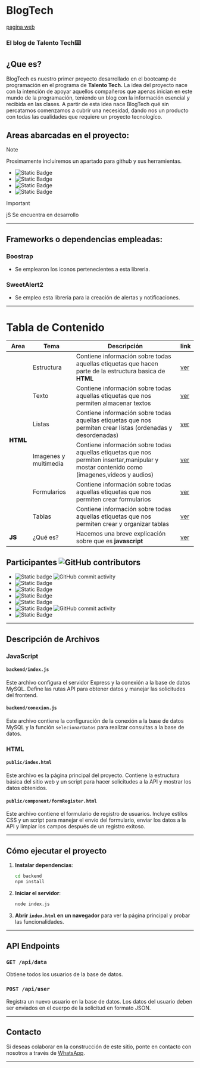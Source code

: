 # BlogTech
[pagina web](https://gomezrkevinm.github.io/BlogTech/public/)

<h3>El blog de Talento Tech⌨️</h3>

## ¿Que es?
BlogTech es nuestro primer proyecto desarrollado en el bootcamp de programación en el programa de <strong>Talento Tech.</strong>
La idea del proyecto nace con la intención de apoyar aquellos compañeros que apenas inician en este mundo de la programación, teniendo un blog con la información esencial y recibida en las clases.
A partir de esta idea nace BlogTech qué sin percatarnos comenzamos a cubrir una necesidad, dando nos un producto con todas las cualidades que requiere un proyecto tecnologíco. 

## Areas abarcadas en el proyecto:
> [!NOTE]
> Proximamente incluiremos un apartado para github y sus herramientas.

- ![Static Badge](https://img.shields.io/badge/Git-comandos_basicos-black?logo=git)
- ![Static Badge](https://img.shields.io/badge/Gitlab-solo_conexion_ssh-black?logo=gitlab)
- ![Static Badge](https://img.shields.io/badge/Html-estructuras_y_etiquetas-black.svg?logo=html)
- ![Static Badge](https://img.shields.io/badge/Javascript-conceptos_basicos-black?logo=javascript)

> [!IMPORTANT]
> jS Se encuentra en desarrollo

---
## Frameworks o dependencias empleadas:

### Boostrap
 * Se emplearon los iconos pertenecientes a esta libreria.

### SweetAlert2
 * Se empleo esta libreria para la creación de alertas y notificaciones.
---

# Tabla de Contenido

<table>
  <thead>
    <th style="text-align:center">Area</th>
    <th style="text-align:center">Tema</th>
    <th style="text-align:center">Descripción</th>
    <th style="text-align:center">link</th>
  </thead>
  <tbody>
  <tr>
    <td rowspan="6" style="font-weight:900">HTML</td>
    <td>Estructura</td>
    <td>Contiene información sobre todas aquellas etiquetas que hacen parte de la estructura basica de <strong>HTML</strong></td>
    <td><a href="https://gomezrkevinm.github.io/BlogTech/public/html/html.html">ver</a></td>
  </tr>
  <tr>
    <td>Texto</td>
    <td>Contiene información sobre todas aquellas etiquetas que nos permiten almacenar textos</td>
    <td><a href="https://gomezrkevinm.github.io/BlogTech/public/html/html.html">ver</a></td>
  </tr>
  <tr>
    <td>Listas</td>
    <td>Contiene información sobre todas aquellas etiquetas que nos permiten crear listas (ordenadas y desordenadas)</td>
    <td><a href="https://gomezrkevinm.github.io/BlogTech/public/html/html.html">ver</a></td>
  </tr>
  <tr>
    <td>Imagenes y multimedia</td>
    <td>Contiene información sobre todas aquellas etiquetas que nos permiten insertar,manipular y mostar contenido como (imagenes,videos y audios)</td>
    <td><a href="https://gomezrkevinm.github.io/BlogTech/public/html/html.html">ver</a></td>
  </tr>
  <tr>
    <td>Formularios</td>
    <td>Contiene información sobre todas aquellas etiquetas que nos permiten crear formularios</td>
    <td><a href="https://gomezrkevinm.github.io/BlogTech/public/html/html.html">ver</a></td>
  </tr>
  <tr>
    <td>Tablas</td>
    <td>Contiene información sobre todas aquellas etiquetas que nos permiten crear y organizar tablas</td>
    <td><a href="https://gomezrkevinm.github.io/BlogTech/public/html/html.html">ver</a></td>
  </tr>
    <tr>
    <td style="font-weight:900">JS</td>
    <td>¿Qué es?</td>
    <td>Hacemos una breve explicación sobre que es <strong>javascript</strong></td>
    <td><a href="https://gomezrkevinm.github.io/BlogTech/public/html/js.html">ver</a></td>
  </tr>
  </tbody>
</table>

## Participantes ![GitHub contributors](https://img.shields.io/github/contributors-anon/gomezrkevinm/BlogTech)
- ![Static badge](https://img.shields.io/badge/Kevin_Gómez-000?style=for-the-badge&logo=github&logoColor=white) ![GitHub commit activity](https://img.shields.io/github/commit-activity/t/gomezrkevinm/BlogTech)
- ![Static Badge](https://img.shields.io/badge/Ivan_Quientero-000?style=for-the-badge&logo=github&logoColor=white)
- ![Static Badge](https://img.shields.io/badge/Ana_Ahumada-000?style=for-the-badge&logo=github&logoColor=white)
- ![Static Badge](https://img.shields.io/badge/Luis_Ozuna-000?style=for-the-badge&logo=github&logoColor=white)
- ![Static Badge](https://img.shields.io/badge/Jair_Hamburger-000?style=for-the-badge&logo=github&logoColor=white)
- ![Static Badge](https://img.shields.io/badge/Jailer_Vasco-000?style=for-the-badge&logo=github&logoColor=white) ![GitHub commit activity](https://img.shields.io/github/commit-activity/t/ImJay18/BlogTech)
- ![Static Badge](https://img.shields.io/badge/Yerlis_Manjarrez-000?style=for-the-badge&logo=github&logoColor=white) 

---
## Descripción de Archivos

### JavaScript

#### `backend/index.js`
Este archivo configura el servidor Express y la conexión a la base de datos MySQL. Define las rutas API para obtener datos y manejar las solicitudes del frontend.

#### `backend/conexion.js`
Este archivo contiene la configuración de la conexión a la base de datos MySQL y la función `selecionarDatos` para realizar consultas a la base de datos.

### HTML

#### `public/index.html`
Este archivo es la página principal del proyecto. Contiene la estructura básica del sitio web y un script para hacer solicitudes a la API y mostrar los datos obtenidos.

#### `public/component/formRegister.html`
Este archivo contiene el formulario de registro de usuarios. Incluye estilos CSS y un script para manejar el envío del formulario, enviar los datos a la API y limpiar los campos después de un registro exitoso.

---

## Cómo ejecutar el proyecto

1. **Instalar dependencias**:
    ```sh
    cd backend
    npm install
    ```

2. **Iniciar el servidor**:
    ```sh
    node index.js
    ```

3. **Abrir `index.html` en un navegador** para ver la página principal y probar las funcionalidades.

---

## API Endpoints

### `GET /api/data`
Obtiene todos los usuarios de la base de datos.

### `POST /api/user`
Registra un nuevo usuario en la base de datos. Los datos del usuario deben ser enviados en el cuerpo de la solicitud en formato JSON.

---

## Contacto

Si deseas colaborar en la construcción de este sitio, ponte en contacto con nosotros a través de [WhatsApp](https://api.whatsapp.com/send?phone=573215970852&text=hola%20quiero%20participar%20en%20el%20blog%20de%20talento%20tech:).

---
